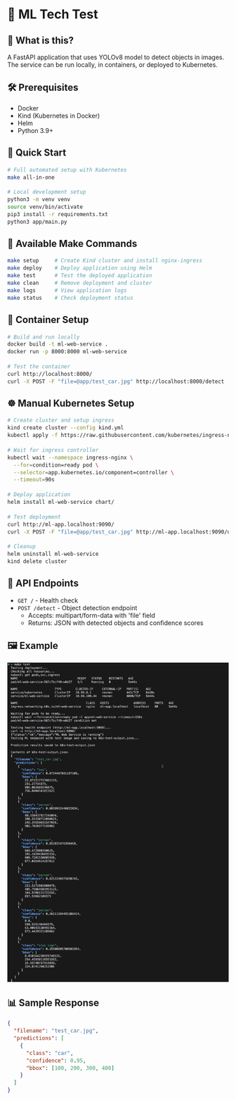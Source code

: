 # 🤖 ML Tech Test

## 🎯 What is this?

A FastAPI application that uses YOLOv8 model to detect objects in images. The service can be run locally, in containers, or deployed to Kubernetes.

## 🛠️ Prerequisites

- Docker
- Kind (Kubernetes in Docker)
- Helm
- Python 3.9+

## 🚀 Quick Start

```bash
# Full automated setup with Kubernetes
make all-in-one

# Local development setup
python3 -m venv venv
source venv/bin/activate
pip3 install -r requirements.txt
python3 app/main.py
```

## 🔧 Available Make Commands

```bash
make setup     # Create Kind cluster and install nginx-ingress
make deploy    # Deploy application using Helm
make test      # Test the deployed application
make clean     # Remove deployment and cluster
make logs      # View application logs
make status    # Check deployment status
```

## 🐳 Container Setup

```bash
# Build and run locally
docker build -t ml-web-service .
docker run -p 8000:8000 ml-web-service

# Test the container
curl http://localhost:8000/
curl -X POST -F "file=@app/test_car.jpg" http://localhost:8000/detect
```

## ☸️ Manual Kubernetes Setup

```bash
# Create cluster and setup ingress
kind create cluster --config kind.yml
kubectl apply -f https://raw.githubusercontent.com/kubernetes/ingress-nginx/main/deploy/static/provider/kind/deploy.yaml

# Wait for ingress controller
kubectl wait --namespace ingress-nginx \
  --for=condition=ready pod \
  --selector=app.kubernetes.io/component=controller \
  --timeout=90s

# Deploy application
helm install ml-web-service chart/

# Test deployment
curl http://ml-app.localhost:9090/
curl -X POST -F "file=@app/test_car.jpg" http://ml-app.localhost:9090/detect

# Cleanup
helm uninstall ml-web-service
kind delete cluster
```

## 📝 API Endpoints

- `GET /` - Health check
- `POST /detect` - Object detection endpoint
  - Accepts: multipart/form-data with 'file' field
  - Returns: JSON with detected objects and confidence scores

## 🖼️ Example

![Local Test Example](images/local-test.png)

## 📊 Sample Response

```json
{
  "filename": "test_car.jpg",
  "predictions": [
    {
      "class": "car",
      "confidence": 0.95,
      "bbox": [100, 200, 300, 400]
    }
  ]
}
```
